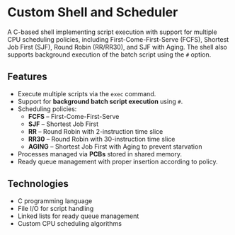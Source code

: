 # Custom Shell and Scheduler

A C-based shell implementing script execution with support for multiple CPU scheduling policies, including First-Come-First-Serve (FCFS), Shortest Job First (SJF), Round Robin (RR/RR30), and SJF with Aging. The shell also supports background execution of the batch script using the `#` option.  

## Features

- Execute multiple scripts via the `exec` command.
- Support for **background batch script execution** using `#`.
- Scheduling policies:
  - **FCFS** – First-Come-First-Serve
  - **SJF** – Shortest Job First
  - **RR** – Round Robin with 2-instruction time slice
  - **RR30** – Round Robin with 30-instruction time slice
  - **AGING** – Shortest Job First with Aging to prevent starvation
- Processes managed via **PCBs** stored in shared memory.
- Ready queue management with proper insertion according to policy.

## Technologies

- C programming language  
- File I/O for script handling  
- Linked lists for ready queue management  
- Custom CPU scheduling algorithms  
